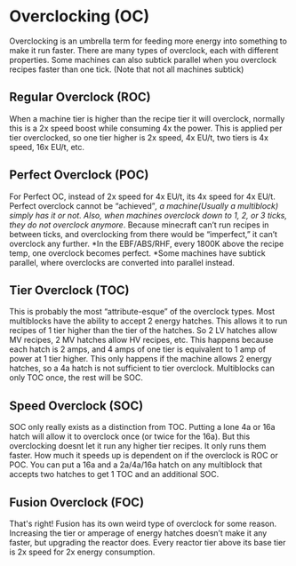 # Overclocking (OC)
Overclocking is an umbrella term for feeding more energy into something to make it run faster. There are many types of overclock, each with different properties. Some machines can also subtick parallel when you overclock recipes faster than one tick. (Note that not all machines subtick)

## Regular Overclock (ROC)
When a machine tier is higher than the recipe tier it will overclock, normally this is a 2x speed boost while consuming 4x the power. This is applied per tier overclocked, so one tier higher is 2x speed, 4x EU/t, two tiers is 4x speed, 16x EU/t, etc.

## Perfect Overclock (POC)
For Perfect OC, instead of 2x speed for 4x EU/t, its 4x speed for 4x EU/t. Perfect overclock cannot be “achieved”*, a machine(Usually a multiblock) simply has it or not. Also, when machines overclock down to 1, 2, or 3 ticks, they do not overclock anymore*. Because minecraft can’t run recipes in between ticks, and overclocking from there would be “imperfect,” it can’t overclock any further.
*In the EBF/ABS/RHF, every 1800K above the recipe temp, one overclock becomes perfect.
*Some machines have subtick parallel, where overclocks are converted into parallel instead.

## Tier Overclock (TOC)
This is probably the most “attribute-esque” of the overclock types. Most multiblocks have the ability to accept 2 energy hatches. This allows it to run recipes of 1 tier higher than the tier of the hatches. So 2 LV hatches allow MV recipes, 2 MV hatches allow HV recipes, etc. This happens because each hatch is 2 amps, and 4 amps of one tier is equivalent to 1 amp of power at 1 tier higher. This only happens if the machine allows 2 energy hatches, so a 4a hatch is not sufficient to tier overclock. Multiblocks can only TOC once, the rest will be SOC.

## Speed Overclock (SOC)
SOC only really exists as a distinction from TOC. Putting a lone 4a or 16a hatch will allow it to overclock once (or twice for the 16a). But this overclocking doesnt let it run any higher tier recipes. It only runs them faster. How much it speeds up is dependent on if the overclock is ROC or POC. You can put a 16a and a 2a/4a/16a hatch on any multiblock that accepts two hatches to get 1 TOC and an additional SOC.

## Fusion Overclock (FOC)
That's right! Fusion has its own weird type of overclock for some reason. Increasing the tier or amperage of energy hatches doesn’t make it any faster, but upgrading the reactor does. Every reactor tier above its base tier is 2x speed for 2x energy consumption.